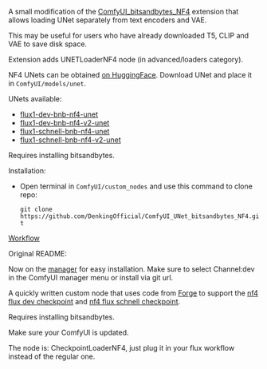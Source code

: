 A small modification of the [ComfyUI_bitsandbytes_NF4](https://github.com/comfyanonymous/ComfyUI_bitsandbytes_NF4) extension that allows loading UNet separately from text encoders and VAE.

This may be useful for users who have already downloaded T5, CLIP and VAE to save disk space.

Extension adds UNETLoaderNF4 node (in advanced/loaders category).

NF4 UNets can be obtained [on HuggingFace](https://huggingface.co/duuuuuuuden/flux1-nf4-unet). Download UNet and place it in `ComfyUI/models/unet`.

UNets available:
* [flux1-dev-bnb-nf4-unet](https://huggingface.co/duuuuuuuden/flux1-nf4-unet/blob/main/flux1-dev-bnb-nf4-unet.safetensors)
* [flux1-dev-bnb-nf4-v2-unet](https://huggingface.co/duuuuuuuden/flux1-nf4-unet/blob/main/flux1-dev-bnb-nf4-v2-unet.safetensors)
* [flux1-schnell-bnb-nf4-unet](https://huggingface.co/duuuuuuuden/flux1-nf4-unet/blob/main/flux1-schnell-bnb-nf4-unet.safetensors)
* [flux1-schnell-bnb-nf4-v2-unet](https://huggingface.co/duuuuuuuden/flux1-nf4-unet/blob/main/flux1-schnell-bnb-nf4-v2-unet.safetensors)

Requires installing bitsandbytes.

Installation:

* Open terminal in `ComfyUI/custom_nodes` and use this command to clone repo:

    ```git clone https://github.com/DenkingOfficial/ComfyUI_UNet_bitsandbytes_NF4.git```

[Workflow](https://files.catbox.moe/d5ov4n.png)

Original README:

Now on the [manager](https://github.com/ltdrdata/ComfyUI-Manager) for easy installation. Make sure to select Channel:dev in the ComfyUI manager menu or install via git url.

A quickly written custom node that uses code from [Forge](https://github.com/lllyasviel/stable-diffusion-webui-forge) to support the [nf4 flux dev checkpoint](https://huggingface.co/lllyasviel/flux1-dev-bnb-nf4/blob/main/flux1-dev-bnb-nf4.safetensors) and [nf4 flux schnell checkpoint](https://huggingface.co/silveroxides/flux1-nf4-weights/blob/main/flux1-schnell-bnb-nf4.safetensors).

Requires installing bitsandbytes.

Make sure your ComfyUI is updated.

The node is: CheckpointLoaderNF4, just plug it in your flux workflow instead of the regular one.

